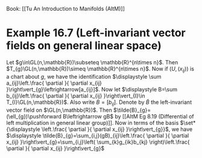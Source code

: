 Book: [[Tu An Introduction to Manifolds (AItM)]]
# Example 16.7 (Left-invariant vector fields on general linear space)
Let $g\in\GL(n,\mathbb{R})\subseteq \mathbb{R}^{n\times n}$. Then $T_{g}\GL(n,\mathbb{R})\simeq \mathbb{R}^{n\times n}$.
Now if $(U,(x_{ij}))$ is a chart about $g$, we have the identification $\displaystyle \sum a_{ij}\left.\frac{ \partial }{ \partial x_{ij} }\right\vert_{g}\leftrightarrow[a_{ij}]$.
Now let $\displaystyle B=\sum b_{ij}\left.\frac{ \partial }{ \partial x_{ij} }\right\vert_{I}\in T_{I}\GL(n,\mathbb{R})$. Also write $B=[b_{ij}]$.
Denote by $\tilde{B}$ the left-invariant vector field on $\GL(n,\mathbb{R})$.
Then $\tilde{B}_{g}=(\ell_{g})\pushforward B\leftrightarrow gB$ by [[AItM Eg 8.19 (Differential of left multiplication in general linear group)]].
Now in terms of the basis $\set*{\displaystyle \left.\frac{ \partial }{ \partial x_{ij} }\right\vert_{g}}$, we have $\displaystyle \tilde{B}_{g}=\sum_{i,j}(gB)_{ij}\left.\frac{ \partial }{ \partial x_{ij} }\right\vert_{g}=\sum_{i,j}\left( \sum_{k}g_{ik}b_{kj} \right)\left.\frac{ \partial }{ \partial x_{ij} }\right\vert_{g}$
